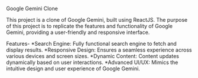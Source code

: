 Google Gemini Clone

This project is a clone of Google Gemini, built using ReactJS. The purpose of this project is to replicate the features and functionality of Google Gemini, providing a user-friendly and responsive interface.

Features-
*Search Engine: Fully functional search engine to fetch and display results.
*Responsive Design: Ensures a seamless experience across various devices and screen sizes.
*Dynamic Content: Content updates dynamically based on user interactions.
*Advanced UI/UX: Mimics the intuitive design and user experience of Google Gemini.
